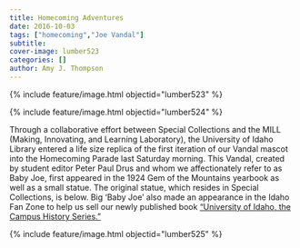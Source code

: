 ```yaml
---
title: Homecoming Adventures
date: 2016-10-03
tags: ["homecoming","Joe Vandal"]
subtitle: 
cover-image: lumber523
categories: []
author: Amy J. Thompson
---
```


{% include feature/image.html objectid="lumber523" %}

{% include feature/image.html objectid="lumber524" %}

Through a collaborative effort between Special Collections and the MILL (Making, Innovating, and Learning Laboratory), the University of Idaho Library entered a life size replica of the first iteration of our Vandal mascot into the Homecoming Parade last Saturday morning. This Vandal, created by student editor Peter Paul Drus and whom we affectionately refer to as Baby Joe, first appeared in the 1924 Gem of the Mountains yearbook as well as a small statue. The original statue, which resides in Special Collections, is below. Big ‘Baby Joe’ also made an appearance in the Idaho Fan Zone to help us sell our newly published book [“University of Idaho, the Campus History Series.”](http://www.lib.uidaho.edu/special-collections/arcadia.html)

{% include feature/image.html objectid="lumber525" %}